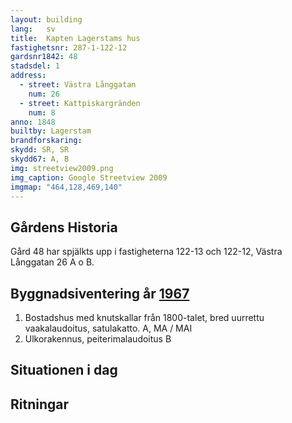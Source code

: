 ```yaml
---
layout: building
lang:   sv
title:  Kapten Lagerstams hus
fastighetsnr: 287-1-122-12
gardsnr1842: 48
stadsdel: 1
address:
  - street: Västra Långgatan
    num: 26
  - street: Kattpiskargränden
    num: 8
anno: 1848
builtby: Lagerstam
brandforskaring:
skydd: SR, SR
skydd67: A, B
img: streetview2009.png
img_caption: Google Streetview 2009
imgmap: "464,128,469,140"
---
```



## Gårdens Historia
Gård 48 har spjälkts upp i fastigheterna 122-13 och 122-12, Västra Långgatan 26 A o B.


## Byggnadsiventering år <a href="/sources/keinanen_karki.pdf">1967</a>
1. Bostadshus med knutskallar från 1800-talet, bred uurrettu vaakalaudoitus, satulakatto. A, MA / MAI
2. Ulkorakennus, peiterimalaudoitus B


## Situationen i dag


## Ritningar
